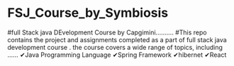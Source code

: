 # FSJ_Course_by_Symbiosis
#full Stack java DEvelopment Course by Capgimini..........
#This repo contains the project and assignments completed as a part of full stack java development course .
the course covers a wide range of topics, including ......
✔Java Programming Language
✔Spring Framework
✔hibernet
✔React   
   
